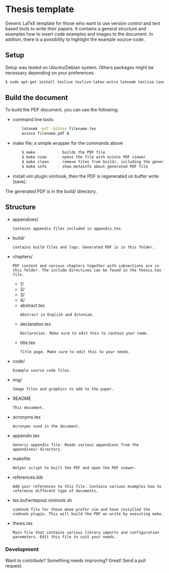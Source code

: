 # Thesis template

Generic LaTeX template for those who want to use version control and text based tools to write their papers. It contains a general structure and examples how to insert code examples and images to the document. In addtion, there is a possibility to highlight the example source-code.

## Setup
Setup was tested on Ubuntu/Debian system. Others packages might be necessary depending on your preferences.
```sh
$ sudo apt-get install texlive texlive-latex-extra latexmk texlive-lang-european
```

## Build the document
To build the PDF document, you can use the following:
- command line tools
    ```sh
    	latexmk -pdf -bibtex filename.tex
    	evince filename.pdf &
    ```

- make file; a simple wrapper for the commands above
    ```sh
    	$ make 			- builds the PDF file
    	$ make view 	- opens the file with evince PDF viewer
    	$ make clean 	- remove files from build/, including the generated PDF
    	$ make info 	- show metainfo about generated PDF file
    ```

- install vim plugin vimhook, then the PDF is regenerated on buffer write (save).

The generated PDF is in the build/ directory.

## Structure
- appendixes/
    ```
    Contains appendix files included in appendix.tex.
    ```
- build/
    ```
    Contains build files and logs. Generated PDF is in this folder.
    ```
- chapters/
    ```
    PDF content and various chapters together with subsections are in this folder. The include directives can be found in the thesis.tex file.
    ```
    - 1/
    - 2/
    - 3/
    - 4/
    - abstract.tex
        ```
        Abstract in English and Estonian.
        ```
    - declaration.tex
        ```
        Declaration. Make sure to edit this to contain your name.
        ```
    - title.tex
        ```
        Title page. Make sure to edit this to your needs.
        ```
- code/
    ```
    Example source code files.
    ```
- img/
    ```
    Image files and graphics to add to the paper.
    ```
- README
    ```
    This document.
    ```
- acronyms.tex
    ```
    Acronyms used in the document.
    ```
- appendix.tex
    ```
    Generic appendix file. Reads various appendixes from the appendixes/ directory.
    ```
- makefile
    ```
    Helper script to built the PDF and open the PDF viewer.
    ```
- references.bib
    ```
    Add your references to this file. Contains variuos examples how to reference different type of documents.
    ```
- tex.bufwritepost.vimhook.sh
    ```
    vimhook file for those whoe prefer vim and have installed the vimhook plugin. This will build the PDF on write by executing make.
    ```
- thesis.tex
    ```
    Main file that contains various library imports and configuration paremeters. Edit this file to suit your needs.
    ```

### Development

Want to contribute? Something needs improving? Great! Send a pull request.
